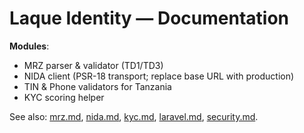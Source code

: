 # Laque Identity — Documentation

**Modules**:
- MRZ parser & validator (TD1/TD3)
- NIDA client (PSR-18 transport; replace base URL with production)
- TIN & Phone validators for Tanzania
- KYC scoring helper

See also: [mrz.md](mrz.md), [nida.md](nida.md), [kyc.md](kyc.md), [laravel.md](laravel.md), [security.md](security.md).
